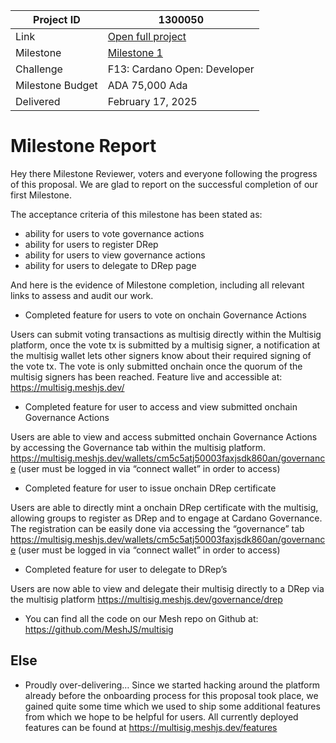 |Project ID|1300050|
|-----------|-------------|
|Link|[Open full project](https://projectcatalyst.io/funds/10/f13-cardano-use-cases-product/cardano-multisig-platform-by-mesh-clarity-dao-and-fluid-tokens)|
|Milestone|[Milestone 1](https://milestones.projectcatalyst.io/projects/1300050/milestones/1)
|Challenge|F13: Cardano Open: Developer|
|Milestone Budget|ADA 75,000 Ada|
|Delivered|February 17, 2025|




# Milestone Report

Hey there Milestone Reviewer, voters and everyone following the progress of this proposal.
We are glad to report on the successful completion of our first Milestone.

The acceptance criteria of this milestone has been stated as:
- ability for users to vote governance actions
- ability for users to register DRep
- ability for users to view governance actions
- ability for users to delegate to DRep page

And here is the evidence of Milestone completion, including all relevant links to assess and audit our work.

- Completed feature for users to vote on onchain Governance Actions
  
Users can submit voting transactions as multisig directly within the Multisig platform, once the vote tx is submitted by a multisig signer, a notification at the multisig wallet lets other signers know about their required signing of the vote tx. The vote is only submitted onchain once the quorum of the multisig signers has been reached.
Feature live and accessible at:
https://multisig.meshjs.dev/ 

- Completed feature for user to access and view submitted onchain Governance Actions
  
Users are able to view and access submitted onchain Governance Actions by accessing the Governance tab within the multisig platform.
https://multisig.meshjs.dev/wallets/cm5c5atj50003faxjsdk860an/governance 
(user must be logged in via “connect wallet” in order to access)


- Completed feature for user to issue onchain DRep certificate
  
Users are able to directly mint a onchain DRep certificate with the multisig, allowing groups to register as DRep and to engage at Cardano Governance.	
The registration can be easily done via accessing the “governance” tab
https://multisig.meshjs.dev/wallets/cm5c5atj50003faxjsdk860an/governance 
(user must be logged in via “connect wallet” in order to access)

- Completed feature for user to delegate to DRep’s
  
Users are now able to view and delegate their multisig directly to a DRep via the multisig platform
https://multisig.meshjs.dev/governance/drep 

- You can find all the code on our Mesh repo on Github at:
https://github.com/MeshJS/multisig 

## Else

- Proudly over-delivering…
Since we started hacking around the platform already before the onboarding process for this proposal took place, we gained quite some time which we used to ship some additional features from which we hope to be helpful for users. 
All currently deployed features can be found at
https://multisig.meshjs.dev/features 




